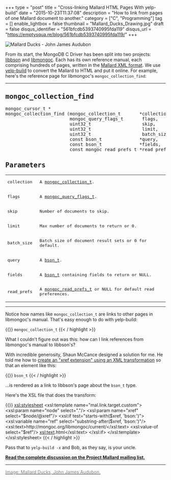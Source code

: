 +++
type = "post"
title = "Cross-linking Mallard HTML Pages With yelp-build"
date = "2015-10-23T11:37:08"
description = "How to link from pages of one Mallard document to another."
category = ["C", "Programming"]
tag = []
enable_lightbox = false
thumbnail = "Mallard_Ducks_Drawing.jpg"
draft = false
disqus_identifier = "561bfcdb5393740995fda119"
disqus_url = "https://emptysqua.re/blog/561bfcdb5393740995fda119/"
+++

<p><img alt="Mallard Ducks - John James Audubon" src="Mallard_Ducks_Drawing.jpg" style="display:block; margin-left:auto; margin-right:auto;" title="Mallard Ducks - John James Audubon"/></p>
<p>From its start, the MongoDB C Driver has been split into two projects: <a href="http://mongoc.org/libbson/current/">libbson</a> and <a href="http://mongoc.org/libmongoc/current/">libmongoc</a>. Each has its own reference manual, each comprising hundreds of pages, written in the <a href="http://projectmallard.org/">Mallard XML format</a>. We use <a href="https://github.com/GNOME/yelp-tools">yelp-build</a> to convert the Mallard to HTML and put it online. For example, here's the reference page for libmongoc's <code>mongoc_collection_find</code>:</p>
<hr/>
<div style="font-family: monospace !important; text-align: left !important">
<h2>mongoc_collection_find</h2>
<div><pre>mongoc_cursor_t *
mongoc_collection_find (mongoc_collection_t       *collection,
                        mongoc_query_flags_t       flags,
                        uint32_t                   skip,
                        uint32_t                   limit,
                        uint32_t                   batch_size,
                        const bson_t              *query,
                        const bson_t              *fields,
                        const mongoc_read_prefs_t *read_prefs);</pre></div>
<h2>Parameters</h2>
<style>
#parameters-table td p { margin-right: 10px; }
</style>
<table id="parameters-table">
<tr>
<td><p>collection</p></td>
<td><p>A <a href="http://mongoc.org/libmongoc/current/mongoc_collection_t.html" title="mongoc_collection_t">mongoc_collection_t</a>.</p></td>
</tr>
<tr>
<td><p>flags</p></td>
<td><p>A <a href="http://mongoc.org/libmongoc/current/mongoc_query_flags_t.html" title="mongoc_query_flags_t">mongoc_query_flags_t</a>.</p></td>
</tr>
<tr>
<td><p>skip</p></td>
<td><p>Number of documents to skip.</p></td>
</tr>
<tr>
<td><p>limit</p></td>
<td><p>Max number of documents to return or 0.</p></td>
</tr>
<tr>
<td><p>batch_size</p></td>
<td><p>Batch size of document result sets or 0 for default.</p></td>
</tr>
<tr>
<td><p>query</p></td>
<td><p>A <a href="http://mongoc.org/libbson/current/bson_t.html" title="bson:bson_t">bson_t</a>.</p></td>
</tr>
<tr>
<td><p>fields</p></td>
<td><p>A <a href="http://mongoc.org/libbson/current/bson_t.html" title="bson:bson_t">bson_t</a> containing fields to return or NULL.</p></td>
</tr>
<tr>
<td><p>read_prefs</p></td>
<td><p>A <a href="http://mongoc.org/libmongoc/current/mongoc_read_prefs_t.html" title="mongoc_read_prefs_t">mongoc_read_prefs_t</a> or NULL for default read preferences.</p></td>
</tr>
</table>
</div>
<hr/>
<p>Notice how names like <code>mongoc_collection_t</code> are links to other pages in libmongoc's manual. That's easy enough to do with yelp-build:</p>

{{<highlight plain>}}
<code xref="mongoc_collection_t">mongoc_collection_t</code>
{{< / highlight >}}

<p>What I couldn't figure out was this: how can I link references from libmongoc's manual to libbson's?</p>
<p>With incredible generosity, Shaun McCance designed a solution for me. He told me how to <a href="http://projectmallard.org/pipermail/mallard-list/2015-April/000216.html">create an "xref extension" using an XML transformation</a> so that an element like this:</p>

{{<highlight plain>}}
<code xref="bson:bson_t">bson_t</code>
{{< / highlight >}}

<p>...is rendered as a link to libbson's page about the <code>bson_t</code> type.</p>
<p>Here's the XSL file that does the transform:</p>

{{<highlight html>}}
<xsl:stylesheet>
    <!--
    Turn markup like this:
    <code xref="bson:bson_t">bson_t</code>
    ... into a link like this:
    http://mongoc.org/libbson/current/bson_t.html
    -->
    <xsl:template name="mal.link.target.custom">
        <xsl:param name="node" select="."/>
        <xsl:param name="xref" select="$node/@xref"/>
        <xsl:if test="starts-with($xref, 'bson:')">
            <xsl:variable name="ref"
                          select="substring-after($xref, 'bson:')"/>
            <xsl:text>http://mongoc.org/libmongoc/current/</xsl:text>
            <xsl:value-of select="$ref"/>
            <xsl:text>.html</xsl:text>
        </xsl:if>
    </xsl:template>
</xsl:stylesheet>
{{< / highlight >}}

<p>Pass that to <code>yelp-build -x</code> and Bob, as they say, is your uncle.</p>
<p><a href="http://projectmallard.org/pipermail/mallard-list/2015-April/000216.html"><strong>Read the complete discussion on the Project Mallard mailing list.</strong></a></p>
<hr/>
<p><a href="https://commons.wikimedia.org/wiki/File:Mallard_Ducks_Drawing.jpg"><span style="color:gray">Image: Mallard Ducks, John James Audubon.</span></a></p>
